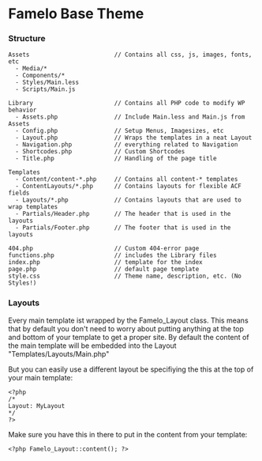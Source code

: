 # Famelo Base Theme

### Structure

```
Assets                        // Contains all css, js, images, fonts, etc
  - Media/*
  - Components/*
  - Styles/Main.less
  - Scripts/Main.js

Library                       // Contains all PHP code to modify WP behavior
  - Assets.php                // Include Main.less and Main.js from Assets
  - Config.php                // Setup Menus, Imagesizes, etc
  - Layout.php                // Wraps the templates in a neat Layout
  - Navigation.php            // everything related to Navigation
  - Shortcodes.php            // Custom Shortcodes
  - Title.php                 // Handling of the page title

Templates
  - Content/content-*.php     // Contains all content-* templates
  - ContentLayouts/*.php      // Contains layouts for flexible ACF fields
  - Layouts/*.php             // Contains layouts that are used to wrap templates
  - Partials/Header.php       // The header that is used in the layouts
  - Partials/Footer.php       // The footer that is used in the layouts

404.php                       // Custom 404-error page
functions.php                 // includes the Library files
index.php                     // template for the index
page.php                      // default page template
style.css                     // Theme name, description, etc. (No Styles!)
```

### Layouts

Every main template ist wrapped by the Famelo_Layout class. This means that by
default you don't need to worry about putting anything at the top and bottom
of your template to get a proper site. By default the content of the main
template will be embedded into the Layout "Templates/Layouts/Main.php"

But you can easily use a different layout be specifiying the this at the top
of your main template:

```
<?php
/*
Layout: MyLayout
*/
?>
```

Make sure you have this in there to put in the content from your template:

```
<?php Famelo_Layout::content(); ?>
```
